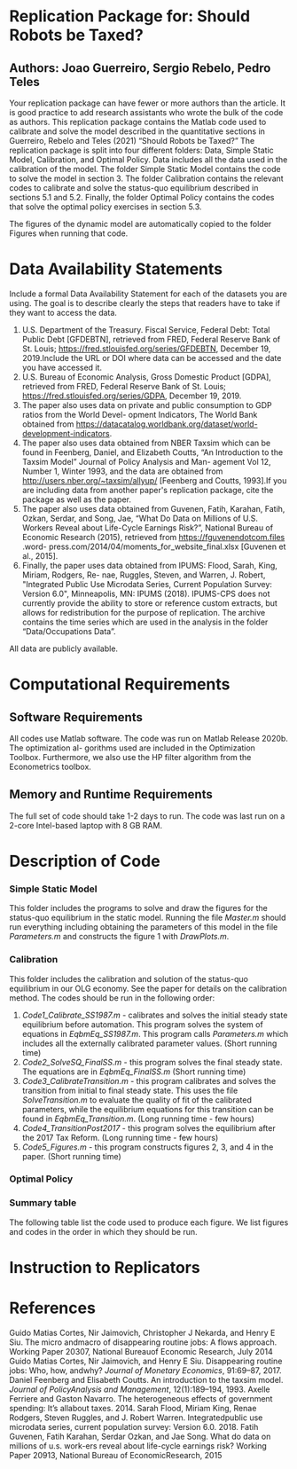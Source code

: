 # Replication Package for: Should Robots be Taxed? 
## Authors: Joao Guerreiro, Sergio Rebelo, Pedro Teles
<annotate>Your replication package can have fewer or more authors than the article. It is good practice to add research assistants who wrote the bulk of the code as authors.</annotate>
This replication package contains the Matlab code used to calibrate and solve the model described in the quantitative sections in Guerreiro, Rebelo and Teles (2021) “Should Robots be Taxed?” The replication package is split into four different folders: Data, Simple Static Model, Calibration, and Optimal Policy. Data includes all the data used in the calibration of the model. The folder Simple Static Model contains the code to solve the model in section 3. The folder Calibration contains the relevant codes to calibrate and solve the status-quo equilibrium described in sections 5.1 and 5.2. Finally, the folder Optimal Policy contains the codes that solve the optimal policy exercises in section 5.3.

The figures of the dynamic model are automatically copied to the folder Figures when running that code.
# Data Availability Statements
<annotate>Include a formal Data Availability Statement for each of the datasets you are using. The goal is to describe clearly the steps that readers have to take if they want to access the data.</annotate>

1. U.S. Department of the Treasury. Fiscal Service, Federal Debt: Total Public Debt [GFDEBTN], retrieved from FRED, Federal Reserve Bank of St. Louis; https://fred.stlouisfed.org/series/GFDEBTN, December 19, 2019.<annotate>Include the URL or DOI where data can be accessed and the date you have accessed it.</annotate>
2. U.S. Bureau of Economic Analysis, Gross Domestic Product [GDPA], retrieved from FRED, Federal Reserve Bank of St. Louis; https://fred.stlouisfed.org/series/GDPA, December 19, 2019.
3. The paper also uses data on private and public consumption to GDP ratios from the World Devel- opment Indicators, The World Bank obtained from https://datacatalog.worldbank.org/dataset/world-development-indicators.
4. The paper also uses data obtained from NBER Taxsim which can be found in Feenberg, Daniel, and Elizabeth Coutts, “An Introduction to the Taxsim Model” Journal of Policy Analysis and Man- agement Vol 12, Number 1, Winter 1993, and the data are obtained from http://users.nber.org/~taxsim/allyup/ [Feenberg and Coutts, 1993].<annotate>If you are including data from another paper's replication package, cite the package as well as the paper.</annotate>	
5. The paper also uses data obtained from Guvenen, Fatih, Karahan, Fatih, Ozkan, Serdar, and Song, Jae, “What Do Data on Millions of U.S. Workers Reveal about Life-Cycle Earnings Risk?”, National Bureau of Economic Research (2015), retrieved from https://fguvenendotcom.files .word- press.com/2014/04/moments_for_website_final.xlsx [Guvenen et al., 2015].
6. Finally, the paper uses data obtained from IPUMS: Flood, Sarah, King, Miriam, Rodgers, Re- nae, Ruggles, Steven, and Warren, J. Robert, "Integrated Public Use Microdata Series, Current Population Survey: Version 6.0", Minneapolis, MN: IPUMS (2018). IPUMS-CPS does not currently provide the ability to store or reference custom extracts, but allows for redistribution for the purpose of replication. The archive contains the time series which are used in the analysis in the folder “Data/Occupations Data”.

All data are publicly available.

# Computational Requirements
## Software Requirements
All codes use Matlab software. The code was run on Matlab Release 2020b. The optimization al- gorithms used are included in the Optimization Toolbox. Furthermore, we also use the HP filter algorithm from the Econometrics toolbox.
## Memory and Runtime Requirements 
The full set of code should take 1-2 days to run. The code was last run on a 2-core Intel-based laptop with 8 GB RAM.

# Description of Code
### Simple Static Model
This folder includes the programs to solve and draw the figures for the status-quo equilibrium in the static model. Running the file *Master.m* should run everything including obtaining the parameters of this model in the file *Parameters.m* and constructs the figure 1 with *DrawPlots.m*.
### Calibration
This folder includes the calibration and solution of the status-quo
equilibrium in our OLG economy. See the paper for details on the calibration
method. The codes should be run in the following order:
1. *Code1_Calibrate_SS1987.m* - calibrates and solves the initial
steady state equilibrium before automation. This program solves the
system of equations in *EqbmEq_SS1987.m*. This program calls
*Parameters.m* which includes all the externally calibrated parameter
values. (Short running time)
2. *Code2_SolveSQ_FinalSS.m* - this program solves the final steady
state. The equations are in *EqbmEq_FinalSS.m* (Short running
time)
3. *Code3_CalibrateTransition.m* - this program calibrates and
solves the transition from initial to final steady state. This uses
the file *SolveTransition.m* to evaluate the quality of fit of
the calibrated parameters, while the equilibrium equations for this
transition can be found in *EqbmEq_Transition.m*. (Long running
time - few hours)
4. *Code4_TransitionPost2017* - this program solves the equilibrium
after the 2017 Tax Reform. (Long running time - few hours)
5. *Code5_Figures.m* - this program constructs figures 2, 3, and
4 in the paper. (Short running time)

### Optimal Policy
### Summary table
The following table list the code used to produce each figure. We
list figures and  codes in the order in which they should be run.

# Instruction to Replicators
# References
Guido Matias Cortes, Nir Jaimovich, Christopher J Nekarda, and Henry E Siu. The micro andmacro of disappearing routine jobs: A flows approach. Working Paper 20307, National Bureauof Economic Research, July 2014
Guido Matias Cortes, Nir Jaimovich, and Henry E Siu. Disappearing routine jobs: Who, how, andwhy? *Journal of Monetary Economics*, 91:69–87, 2017.
Daniel  Feenberg  and  Elisabeth  Coutts. An  introduction  to  the  taxsim  model. *Journal of PolicyAnalysis and Management*, 12(1):189–194, 1993.
Axelle Ferriere and Gaston Navarro. The heterogeneous effects of government spending:  It’s allabout taxes. 2014.
Sarah  Flood, Miriam  King, Renae  Rodgers, Steven  Ruggles, and J. Robert  Warren. Integratedpublic use microdata series, current population survey: Version 6.0. 2018.
Fatih Guvenen, Fatih Karahan, Serdar Ozkan, and Jae Song. What do data on millions of u.s. work-ers reveal about life-cycle earnings risk?   Working Paper 20913, National Bureau of EconomicResearch, 2015

